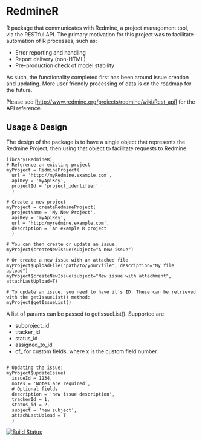 RedmineR
========

R package that communicates with Redmine, a project management tool, via the RESTful API. The primary motivation for this project was to facilitate automation of R processes, such as:

* Error reporting and handling
* Report delivery (non-HTML)
* Pre-production check of model stability

As such, the functionality completed first has been around issue creation and updating. More user friendly processing of data is on the roadmap for the future.

Please see [http://www.redmine.org/projects/redmine/wiki/Rest_api] for the API reference.

Usage & Design
---------------

The design of the package is to have a single object that represents the Redmine Project, then using that object to facilitate requests to Redmine.

```Rscript
library(RedmineR)
# Reference an existing project
myProject = RedmineProject(
  url = 'http://myRedmine.example.com',
  apiKey = 'myApiKey',
  projectId = 'project_identifier'
  )

# Create a new project
myProject = createRedmineProject(
  projectName = 'My New Project',
  apiKey = 'myApiKey',
  url = 'http:/myredmine.example.com',
  description = 'An example R project'
  )

# You can then create or update an issue.
myProject$createNewIssue(subject="A new issue")

# Or create a new issue with an attached file
myProject$uploadFile("path/to/your/file", description="My file upload")
myProject$createNewIssue(subject="New issue with attachment", attachLastUpload=T)

# To update an issue, you need to have it's ID. These can be retrieved with the getIssueList() method:
myProject$getIssueList()

```

A list of params can be passed to getIssueList(). Supported are:
* subproject_id
* tracker_id
* status_id
* assigned_to_id
* cf_<x> for custom fields, where x is the custom field number

```Rscript

# Updating the issue:
myProject$updateIssue(
  issueId = 1234,
  notes = 'Notes are required',
  # Optional fields
  description = 'new issue description',
  trackerId = 1,
  status_id = 2,
  subject = 'new subject',
  attachLastUpload = T
  )
```

[![Build Status](https://travis-ci.org/adamedgley/RedmineR.svg?branch=master)](https://travis-ci.org/adamedgley/RedmineR)
